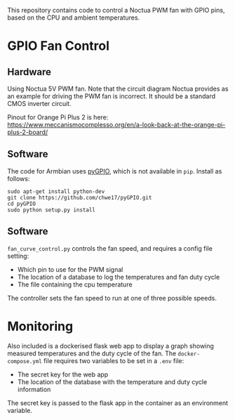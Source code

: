 This repository contains code to control a Noctua PWM fan with GPIO pins, based on the CPU and ambient temperatures.

# GPIO Fan Control

## Hardware

Using Noctua 5V PWM fan. Note that the circuit diagram Noctua provides as an example for driving the PWM fan is incorrect. It should be a standard CMOS inverter circuit.

Pinout for Orange Pi Plus 2 is here: https://www.meccanismocomplesso.org/en/a-look-back-at-the-orange-pi-plus-2-board/

## Software

The code for Armbian uses [pyGPIO](https://forum.armbian.com/topic/5662-pygpio-a-more-general-python-gpio-library/), which is not available in `pip`. Install as follows:

```
sudo apt-get install python-dev
git clone https://github.com/chwe17/pyGPIO.git
cd pyGPIO
sudo python setup.py install
```

## Software

`fan_curve_control.py` controls the fan speed, and requires a config file setting:

+ Which pin to use for the PWM signal
+ The location of a database to log the temperatures and fan duty cycle
+ The file containing the cpu temperature

The controller sets the fan speed to run at one of three possible speeds.

# Monitoring

Also included is a dockerised flask web app to display a graph showing measured temperatures and the duty cycle of the fan. The `docker-compose.yml` file requires two variables to be set in a `.env` file:

+ The secret key for the web app
+ The location of the database with the temperature and duty cycle information

The secret key is passed to the flask app in the container as an environment variable.
